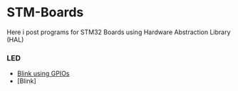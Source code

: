 # STM-Boards
Here i post programs for STM32 Boards using Hardware Abstraction Library (HAL) 
### LED
- [Blink using GPIOs](https://github.com/balaji303/STM-Boards/blob/master/Nucleo/STM32/STM23F446RE/ledBlick.c)
- [Blink]

